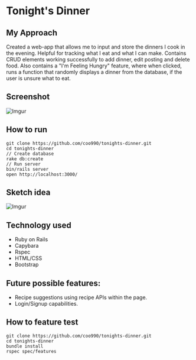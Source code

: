 # Tonight's Dinner

## My Approach
Created a web-app that allows me to input and store the dinners I cook in the evening. Helpful for tracking what I eat and what I can make. Contains CRUD elements working successfully to add dinner, edit posting and delete food. Also contains a "I'm Feeling Hungry" feature, where when clicked, runs a function that randomly displays a dinner from the database, if the user is unsure what to eat.

## Screenshot

![Imgur](https://i.imgur.com/ZMbUmKa.png)

## How to run
```
git clone https://github.com/coo990/tonights-dinner.git
cd tonights-dinner
// Create database
rake db:create
// Run server
bin/rails server
open http://localhost:3000/
```

## Sketch idea
![Imgur](https://i.imgur.com/sPqEjEx.jpg)

## Technology used
- Ruby on Rails
- Capybara
- Rspec
- HTML/CSS
- Bootstrap

## Future possible features:
 - Recipe suggestions using recipe APIs within the page.
 - Login/Signup capabilities.

## How to feature test
```
git clone https://github.com/coo990/tonights-dinner.git
cd tonights-dinner
bundle install
rspec spec/features
```